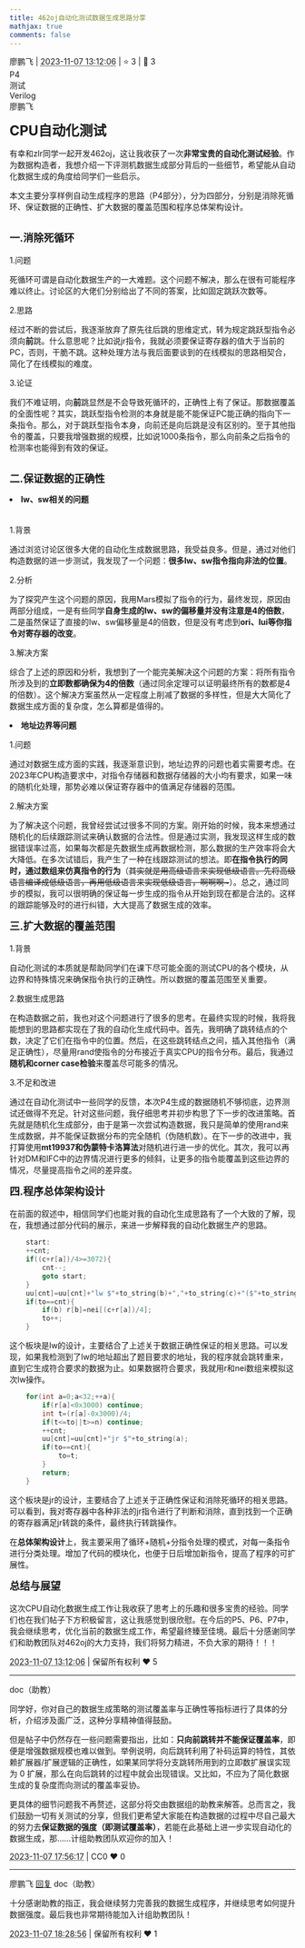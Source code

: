 ```yaml
---
title: 462oj自动化测试数据生成思路分享
mathjax: true
comments: false
---
```

<div class="post-info">
<span>廖鹏飞</span>
|
<abbr title="2023-11-07T13:12:06.51607+08:00"><time datetime="2023-11-07T13:12:06.51607+08:00">2023-11-07 13:12:06</time></abbr>
|
<span>⭐️ 3</span>
|
<span>💬️ 3</span>
<br>
<div><div class="post-tag">P4</div><div class="post-tag">测试</div><div class="post-tag">Verilog</div></div>
</div>

<div id="reply-4345" class="reply reply-l0">
<div class="reply-header">
<span>廖鹏飞</span>
</div>
<div class="reply-text">

<font size=5>**CPU自动化测试**</font>

有幸和zlr同学一起开发462oj，这让我收获了一次**非常宝贵的自动化测试经验**。作为数据构造者，我想介绍一下评测机数据生成部分背后的一些细节，希望能从自动化数据生成的角度给同学们一些启示。

本文主要分享样例自动生成程序的思路（P4部分），分为四部分，分别是消除死循环、保证数据的正确性、扩大数据的覆盖范围和程序总体架构设计。
<br></br>

<font size=4>**一.消除死循环**</font>
<br></br>
1.问题

死循环可谓是自动化数据生产的一大难题。这个问题不解决，那么在很有可能程序难以终止。讨论区的大佬们分别给出了不同的答案，比如固定跳跃次数等。

2.思路

经过不断的尝试后，我逐渐放弃了原先往后跳的思维定式，转为规定跳跃型指令必须向**前**跳。什么意思呢？比如说jr指令，我就必须要保证寄存器的值大于当前的PC，否则，干脆不跳。这种处理方法与我后面要谈到的在线模拟的思路相契合，简化了在线模拟的难度。

3.论证

我们不难证明，向**前**跳显然是不会导致死循环的，正确性上有了保证。那数据覆盖的全面性呢？其实，跳跃型指令检测的本身就是能不能保证PC能正确的指向下一条指令。那么，对于跳跃型指令本身，向前还是向后跳是没有区别的。至于其他指令的覆盖，只要我增强数据的规模，比如说1000条指令，那么向前条之后指令的检测率也能得到有效的保证。
<br></br>

<font size=4>**二.保证数据的正确性**</font>

**<li>lw、sw相关的问题</li>**<br></br>
1.背景

通过浏览讨论区很多大佬的自动化生成数据思路，我受益良多。但是，通过对他们构造数据的进一步测试，我发现了一个问题：**很多lw、sw指令指向非法的位置**。

2.分析

为了探究产生这个问题的原因，我用Mars模拟了指令的行为，最终发现，原因由两部分组成，一是有些同学**自身生成的lw、sw的偏移量并没有注意是4的倍数**，二是虽然保证了直接的lw、sw偏移量是4的倍数，但是没有考虑到**ori、lui等你指令对寄存器的改变**。

3.解决方案

综合了上述的原因和分析，我想到了一个能完美解决这个问题的方案：将所有指令所涉及到的**立即数都确保为4的倍数**（通过同余定理可以证明最终所有的数都是4的倍数）。这个解决方案虽然从一定程度上削减了数据的多样性，但是大大简化了数据生成方面的复杂度，怎么算都是值得的。

**<li>地址边界等问题**</li>


1.问题

通过对数据生成方面的实践，我逐渐意识到，地址边界的问题也着实需要考虑。在2023年CPU构造要求中，对指令存储器和数据存储器的大小均有要求，如果一味的随机化处理，那势必难以保证寄存器中的值满足存储器的范围。

2.解决方案

为了解决这个问题，我曾经尝试过很多不同的方案。刚开始的时候，我本来想通过随机化的后续跟踪测试来确认数据的合法性。但是通过实测，我发现这样生成的数据错误率过高，如果每次都是先数据生成再数据检测，那么数据的生产效率将会大大降低。在多次试错后，我产生了一种在线跟踪测试的想法。即**在指令执行的同时，通过数组来仿真指令的行为**（<del>其实就是用高级语言来实现低级语言。先将高级语言编译成低级语言，再用低级语言来实现低级语言，啊啊啊~</del>）。总之，通过同步的模拟，我可以很明确的保证每一步生成的指令从开始到现在都是合法的。这样的跟踪能够及时的进行纠错，大大提高了数据生成的效率。

<font size=4>**三.扩大数据的覆盖范围**</font>
<br></br>
1.背景

自动化测试的本质就是帮助同学们在课下尽可能全面的测试CPU的各个模块，从边界和特殊情况来确保指令执行的正确性。所以数据的覆盖范围至关重要。

2.数据生成思路

在构造数据之前，我也对这个问题进行了很多的思考。在最终实现的时候，我将我能想到的思路都实现在了我的自动化生成代码中。首先，我明确了跳转结点的个数，决定了它们在指令中的位置。然后，在这些跳转结点之间，插入其他指令（满足正确性），尽量用rand使指令的分布接近于真实CPU的指令分布。最后，我通过**随机和corner case检验**来覆盖尽可能多的情况。

3.不足和改进

通过在自动化测试中一些同学的反馈，本次P4生成的数据随机不够彻底，边界测试还做得不充足。针对这些问题，我仔细思考并初步构思了下一步的改进策略。首先就是随机化生成部分，由于是第一次尝试构造数据，我只是简单的使用rand来生成数据，并不能保证数据分布的完全随机（伪随机数）。在下一步的改进中，我打算使用**mt19937和伪蒙特卡洛算法**对随机进行进一步的优化。其次，我可以再针对DM和IFC中的边界情况进行更多的倾斜，让更多的指令能覆盖到这些边界的情况，尽量提高指令之间的差异度。

<font size=4>**四.程序总体架构设计**</font>
<br></br>
在前面的叙述中，相信同学们也能对我的自动化生成思路有了一个大致的了解，现在，我想通过部分代码的展示，来进一步解释我的自动化数据生产的思路。

```c
	start:
	++cnt;
	if((c+r[a])/4>=3072){
		cnt--;
		goto start;
	}
	uu[cnt]=uu[cnt]+"lw $"+to_string(b)+","+to_string(c)+"($"+to_string(a)+")";
	if(to==cnt){
		if(b) r[b]=nei[(c+r[a])/4];
		to++;	
	}
```
这个板块是lw的设计，主要结合了上述关于数据正确性保证的相关思路。可以发现，如果我检测到了lw的地址超出了题目要求的地址，我的程序就会跳转重来，直到它生成符合要求的数据为止。如果数据符合要求，我就用r和nei数组来模拟这次lw操作。

```c 
    for(int a=0;a<32;++a){
		if(r[a]<0x3000) continue;
		int t=(r[a]-0x3000)/4;
		if(t<=to||t>=n) continue;
		++cnt;
		uu[cnt]=uu[cnt]+"jr $"+to_string(a);
		if(to==cnt){
			to=t;
		}
		return;
	}
```
这个板块是jr的设计，主要结合了上述关于正确性保证和消除死循环的相关思路。可以看到，我对寄存器中各种非法的jr指令进行了判断和消除，直到找到一个正确的寄存器满足jr转跳的条件，最终执行转跳操作。

在**总体架构设计**上，我主要采用了循环+随机+分指令处理的模式，对每一条指令进行分类处理。增加了代码的模块化，也便于日后增加新指令，提高了程序的可扩展性。

<font size=4>**总结与展望**</font>
<br></br>
这次CPU自动化数据生成工作让我收获了思考上的乐趣和很多宝贵的经验。同学们也在我们帖子下方积极留言，这让我感觉到很欣慰。在今后的P5、P6、P7中，我会继续思考，优化当前的数据生成工作，希望最终臻至佳境。最后十分感谢同学们和助教团队对462oj的大力支持，我们将努力精进，不负大家的期待！！！

</div>
<div class="reply-footer">
<abbr title="2023-11-07T13:12:06.52612+08:00"><time datetime="2023-11-07T13:12:06.52612+08:00">2023-11-07 13:12:06</time></abbr>
|
<span>保留所有权利</span>
<span class="reply-vote">❤️ 5</span>
</div>
</div>
<hr class="reply-separator">
<div id="reply-4353" class="reply reply-l0">
<div class="reply-header">
<span>doc（助教）</span>
</div>
<div class="reply-text">

同学好，你对自己的数据生成策略的测试覆盖率与正确性等指标进行了具体的分析，介绍涉及面广泛，这种分享精神值得鼓励。

但是帖子中仍然存在一些问题需要指出，比如：**只向前跳转并不能保证覆盖率**，即便是增强数据规模也难以做到。举例说明，向后跳转利用了补码运算的特性，其依赖扩展器/扩展逻辑的正确性，如果某同学将分支跳转所用到的立即数扩展误实现为 0 扩展，那么在向后跳转的过程中就会出现错误。又比如，不应为了简化数据生成的复杂度而向测试的覆盖率妥协。

更具体的细节问题我不再赘述，这部分将交由数据组的助教来解答。总而言之，我们鼓励一切有关测试的分享，但我们更希望大家能在构造数据的过程中尽自己最大的努力去**保证数据的强度（即测试覆盖率）**，若能在此基础上进一步实现自动化的数据生成，那……计组助教团队欢迎你的加入！

</div>
<div class="reply-footer">
<abbr title="2023-11-07T17:56:17.769158+08:00"><time datetime="2023-11-07T17:56:17.769158+08:00">2023-11-07 17:56:17</time></abbr>
|
<span>CC0</span>
<span class="reply-vote">❤️ 0</span>
</div>
</div>
<hr class="reply-separator">
<div id="reply-4354" class="reply reply-l1">
<div class="reply-header">
<span>廖鹏飞 <a href="#reply-4353">回复</a> doc（助教）</span>
</div>
<div class="reply-text">

十分感谢助教的指正，我会继续努力完善我的数据生成程序，并继续思考如何提升数据强度。最后我也非常期待能加入计组助教团队！

</div>
<div class="reply-footer">
<abbr title="2023-11-07T18:28:56.948082+08:00"><time datetime="2023-11-07T18:28:56.948082+08:00">2023-11-07 18:28:56</time></abbr>
|
<span>保留所有权利</span>
<span class="reply-vote">❤️ 1</span>
</div>
</div>